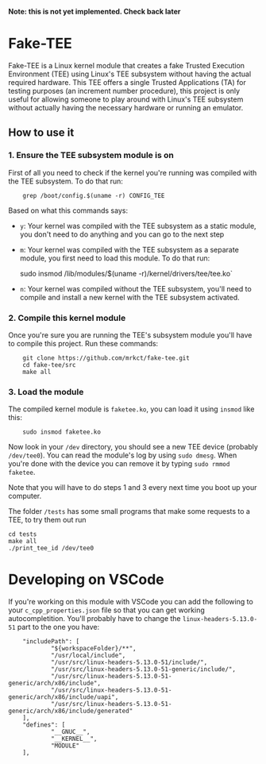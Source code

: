 **Note: this is not yet implemented. Check back later**

# Fake-TEE
Fake-TEE is a Linux kernel module that creates a fake Trusted Execution
Environment (TEE) using Linux's TEE subsystem without having the actual
required hardware.
This TEE offers a single Trusted Applications (TA) for testing purposes (an
increment number procedure), this project is only useful for allowing someone
to play around with Linux's TEE subsystem without actually having the
necessary hardware or running an emulator.

## How to use it

### 1. Ensure the TEE subsystem module is on
First of all you need to check if the kernel you're running was compiled with
the TEE subsystem. To do that run:

        grep /boot/config.$(uname -r) CONFIG_TEE

Based on what this commands says:
  * `y`: Your kernel was compiled with the TEE subsystem as a static module, you don't need to do anything and you can go to the next step
  * `m`: Your kernel was compiled with the TEE subsystem as a separate module, you first need to load this module. To do that run:

      sudo insmod /lib/modules/$(uname -r)/kernel/drivers/tee/tee.ko`
  
  * `n`: Your kernel was compiled without the TEE subsystem, you'll need to compile and install a new kernel with the TEE subsystem activated.

### 2. Compile this kernel module
Once you're sure you are running the TEE's subsystem module you'll have to compile this project. Run these commands:

        git clone https://github.com/mrkct/fake-tee.git
        cd fake-tee/src
        make all

### 3. Load the module

The compiled kernel module is `faketee.ko`, you can load it using `insmod` like this:

        sudo insmod faketee.ko

Now look in your `/dev` directory, you should see a new TEE device (probably `/dev/tee0`). You can read the module's log by using `sudo dmesg`. When you're done with the device you can remove it by typing `sudo rmmod faketee`.

Note that you will have to do steps 1 and 3 every next time you boot up your computer.

The folder `/tests` has some small programs that make some requests to a TEE, to try them out run

    cd tests
    make all
    ./print_tee_id /dev/tee0

# Developing on VSCode
If you're working on this module with VSCode you can add the following to your `c_cpp_properties.json`
file so that you can get working autocompletition. You'll probably have to change the
`linux-headers-5.13.0-51` part to the one you have:


        "includePath": [
                "${workspaceFolder}/**",
                "/usr/local/include",
                "/usr/src/linux-headers-5.13.0-51/include/",
                "/usr/src/linux-headers-5.13.0-51-generic/include/",
                "/usr/src/linux-headers-5.13.0-51-generic/arch/x86/include",
                "/usr/src/linux-headers-5.13.0-51-generic/arch/x86/include/uapi",
                "/usr/src/linux-headers-5.13.0-51-generic/arch/x86/include/generated"
        ],
        "defines": [
                "__GNUC__",
                "__KERNEL__",
                "MODULE"
        ],